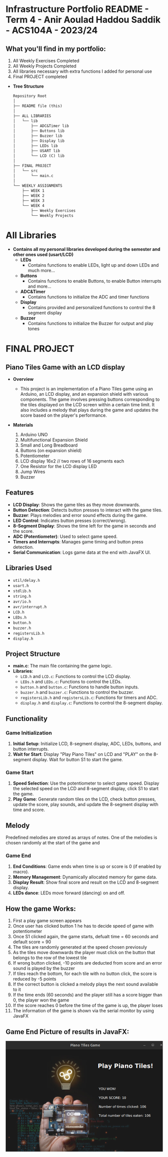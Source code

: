 # Infrastructure Portfolio README - Term 4 - Anir Aoulad Haddou Saddik - ACS104A - 2023/24

## What you'll find in my portfolio:

1. All Weekly Exercises Completed
2. All Weekly Projects Completed
3. All libraries necessary with extra functions I added for personal use
4. Final PROJECT completed

- **Tree Structure**

    ```
    Repository Root
    │
    ├── README file (this)
    │
    ├── ALL LIBRARIES
    │   └── lib
    │       ├── ADC&Timer lib
    │       ├── Buttons lib
    │       ├── Buzzer lib
    │       ├── Display lib
    │       ├── LEDs lib
    │       ├── USART lib
    │       └── LCD (C) lib
    │
    ├── FINAL PROJECT
    │   └── src
    │       └── main.c
    │
    └── WEEKLY ASSIGNMENTS
        ├── WEEK 1
        ├── WEEK 2
        ├── WEEK 3
        └── WEEK 4
            ├── Weekly Exercises
            └── Weekly Projects
    ```


# All Libraries
- **Contains all my personal libraries developed during the semester and other ones used (usart/LCD)**
  - **LEDs**
    - Contains functions to enable LEDs, light up and down LEDs and much more...
  - **Buttons**
    - Contains functions to enable Buttons, to enable Button interrupts and more...
  - **ADC&Timer**
    - Contains functions to initialize the ADC and timer functions
  - **Display**
    - Contains provided and personalized functions to control the 8 segment display
  - **Buzzer**
    - Contains functions to initialize the Buzzer for output and play tones



# FINAL PROJECT
## Piano Tiles Game with an LCD display

- **Overview**
  - This project is an implementation of a Piano Tiles game using an Arduino, an LCD display, and an expansion shield with various components. The game involves pressing buttons corresponding to the tiles displayed on the LCD screen within a certain time limit. It also includes a melody that plays during the game and updates the score based on the player's performance.

- **Materials**
  1. Arduino UNO
  2. Multifunctional Expansion Shield
  3. Small and Long Breadboard
  4. Buttons (on expansion shield)
  5. Potentiometer
  6. LCD display 16x2 // two rows of 16 segments each
  7. One Resistor for the LCD display LED
  9. Jump Wires
  10. Buzzer


## Features

- **LCD Display**: Shows the game tiles as they move downwards.
- **Button Detection**: Detects button presses to interact with the game tiles.
- **Buzzer**: Plays melodies and error sound effects during the game.
- **LED Control**: Indicates button presses (correct/wrong).
- **8-Segment Display**: Shows the time left for the game in seconds and the score.
- **ADC (Potentiometer)**: Used to select game speed.
- **Timers and Interrupts**: Manages game timing and button press detection.
- **Serial Communication**: Logs game data at the end with JavaFX UI.


## Libraries Used

- `util/delay.h`
- `usart.h`
- `stdlib.h`
- `string.h`
- `avr/io.h`
- `avr/interrupt.h`
- `LCD.h`
- `LEDs.h`
- `button.h`
- `buzzer.h`
- `registersLib.h`
- `display.h`

## Project Structure

- **main.c**: The main file containing the game logic.
- **Libraries**:
  - `LCD.h` and `LCD.c`: Functions to control the LCD display.
  - `LEDs.h` and `LEDs.c`: Functions to control the LEDs.
  - `button.h` and `button.c`: Functions to handle button inputs.
  - `buzzer.h` and `buzzer.c`: Functions to control the buzzer.
  - `registersLib.h` and `registersLib.c`: Functions for timers and ADC.
  - `display.h` and `display.c`: Functions to control the 8-segment display.

## Functionality

### Game Initialization

1. **Initial Setup**: Initialize LCD, 8-segment display, ADC, LEDs, buttons, and button interrupts.
2. **Wait for Start**: Display "Play Piano Tiles" on LCD and "PLAY" on the 8-segment display. Wait for button S1 to start the game.

### Game Start

1. **Speed Selection**: Use the potentiometer to select game speed. Display the selected speed on the LCD and 8-segment display, click S1 to start the game.
2. **Play Game**: Generate random tiles on the LCD, check button presses, update the score, play sounds, and update the 8-segment display with time and score.

## Melody

Predefined melodies are stored as arrays of notes. One of the melodies is chosen randomly at the start of the game and 


### Game End

1. **End Conditions**: Game ends when time is up or score is 0 (if enabled by macro).
2. **Memory Management**: Dynamically allocated memory for game data.
3. **Display Result**: Show final score and result on the LCD and 8-segment display.
4. **LEDs dance**: LEDs move forward (dancing) on and off.



## How the game Works:
1. First a play game screen appears
2. Once user has clicked button 1 he has to decide speed of game with potentiometer
3. Once S1 clicked again, the game starts, defualt time = 60 seconds and default score = 90
4. The tiles are randomly generated at the speed chosen previosuly
5. As the tiles move downwards the player must click on the button that belongs to the row of the lowest tile
6. If wrong button clicked, -10 points are deducted from score and an error sound is played by the buzzer
7. If tiles reach the bottom, for each tile with no button click, the score is reduced by -5 points
8. If the correct  button is clicked a melody plays the next sound available to it
9. If the time ends (60 seconds) and the player still has a score bigger than 0, the player won the game
10. If the score reaches 0 before the time of the game is up, the player loses
11. The information of the game is shown via the serial monitor by using JavaFX




## Game End Picture of results in JavaFX:
![alt text](<Screenshot from 2024-06-06 21-02-32.png>)






